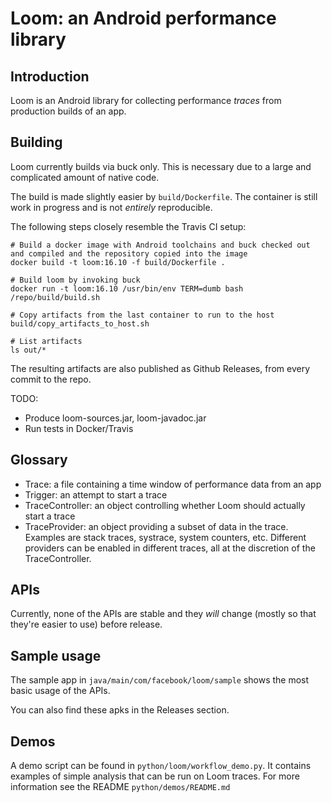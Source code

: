 # Loom: an Android performance library

## Introduction
Loom is an Android library for collecting performance *traces* from production builds of an app.

## Building
Loom currently builds via buck only. This is necessary due to a large and complicated amount of native code.

The build is made slightly easier by `build/Dockerfile`. The container is still work in progress and is not *entirely* reproducible.

The following steps closely resemble the Travis CI setup:
```
# Build a docker image with Android toolchains and buck checked out and compiled and the repository copied into the image
docker build -t loom:16.10 -f build/Dockerfile .

# Build loom by invoking buck
docker run -t loom:16.10 /usr/bin/env TERM=dumb bash /repo/build/build.sh

# Copy artifacts from the last container to run to the host
build/copy_artifacts_to_host.sh

# List artifacts
ls out/*
```

The resulting artifacts are also published as Github Releases, from every commit to the repo.

TODO:
* Produce loom-sources.jar, loom-javadoc.jar
* Run tests in Docker/Travis

## Glossary

* Trace: a file containing a time window of performance data from an app
* Trigger: an attempt to start a trace
* TraceController: an object controlling whether Loom should actually start a trace
* TraceProvider: an object providing a subset of data in the trace. Examples are stack traces, systrace, system counters, etc. Different providers can be enabled in different traces, all at the discretion of the TraceController.

## APIs

Currently, none of the APIs are stable and they *will* change (mostly so that they're easier to use) before release.

## Sample usage

The sample app in `java/main/com/facebook/loom/sample` shows the most basic usage of the APIs.

You can also find these apks in the Releases section.

## Demos

A demo script can be found in `python/loom/workflow_demo.py`. It contains examples of simple
analysis that can be run on Loom traces. For more information see the README
`python/demos/README.md`
